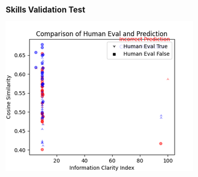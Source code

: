 
## Skills Validation Test

![Confusion_result_png-25-03-2024-Benchmark-1](25-03-2024-Benchmark-1/confusion_results.png)
